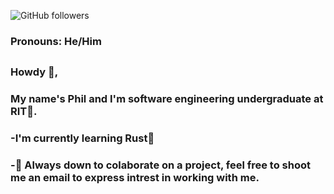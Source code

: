![GitHub followers](https://img.shields.io/github/followers/SwiftWindz?style=social)
### Pronouns: He/Him
##
### Howdy 🤠,
### My name's Phil and I'm software engineering undergraduate at RIT🐯.
### -I'm currently learning Rust🦀
### -📧 Always down to colaborate on a project, feel free to shoot me an email to express intrest in working with me.

<!--
**SwiftWindz/SwiftWindz** is a ✨ _special_ ✨ repository because its `README.md` (this file) appears on your GitHub profile.

Here are some ideas to get you started:

- 🔭 I’m currently working on ...
- 🌱 I’m currently learning ...
- 👯 I’m looking to collaborate on ...
- 🤔 I’m looking for help with ...
- 💬 Ask me about ...
- 📫 How to reach me: ...
- 😄 Pronouns: ...
- ⚡ Fun fact: ...
-->

